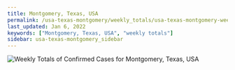 ```yaml
---
title: Montgomery, Texas, USA
permalink: /usa-texas-montgomery/weekly_totals/usa-texas-montgomery-weekly_totals.html
last_updated: Jan 6, 2022
keywords: ["Montgomery, Texas, USA", "weekly totals"]
sidebar: usa-texas-montgomery_sidebar
---
```


![Weekly Totals of Confirmed Cases for Montgomery, Texas, USA](/covid_tracker/images/graphs/usa-texas-montgomery-weekly_totals_graph.png)
